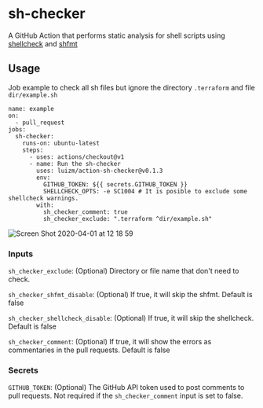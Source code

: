 # sh-checker

A GitHub Action that performs static analysis for shell scripts using [shellcheck](https://github.com/koalaman/shellcheck) and [shfmt](https://github.com/mvdan/sh)

## Usage

Job example to check all sh files but ignore the directory `.terraform` and file `dir/example.sh`

```
name: example
on:
  - pull_request
jobs:
  sh-checker:
    runs-on: ubuntu-latest
    steps:
      - uses: actions/checkout@v1
      - name: Run the sh-checker
        uses: luizm/action-sh-checker@v0.1.3
        env:
          GITHUB_TOKEN: ${{ secrets.GITHUB_TOKEN }}
          SHELLCHECK_OPTS: -e SC1004 # It is posible to exclude some shellcheck warnings.
        with:
          sh_checker_comment: true
          sh_checker_exclude: ".terraform ^dir/example.sh"
```

![Screen Shot 2020-04-01 at 12 18 59](https://user-images.githubusercontent.com/6004689/78155536-f9a8a080-7413-11ea-8b5c-2c96484feb61.png)

### Inputs

`sh_checker_exclude`: (Optional) Directory or file name that don't need to check.

`sh_checker_shfmt_disable`: (Optional) If true, it will skip the shfmt. Default is false

`sh_checker_shellcheck_disable`: (Optional) If true, it will skip the shellcheck. Default is false

`sh_checker_comment`: (Optional) If true, it will show the errors as commentaries in the pull requests. Default is false

### Secrets

`GITHUB_TOKEN`: (Optional) The GitHub API token used to post comments to pull requests. Not required if the `sh_checker_comment` input is set to false.
